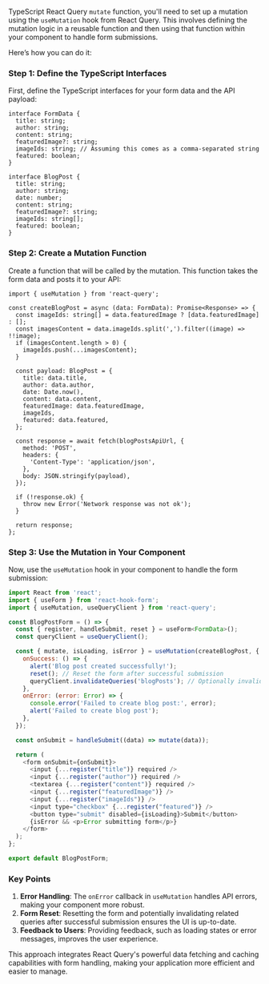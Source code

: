 TypeScript React Query `mutate` function, you'll need to set up a mutation using the `useMutation` hook from React Query. This involves defining the mutation logic in a reusable function and then using that function within your component to handle form submissions.

Here’s how you can do it:

### Step 1: Define the TypeScript Interfaces

First, define the TypeScript interfaces for your form data and the API payload:

```tsx
interface FormData {
  title: string;
  author: string;
  content: string;
  featuredImage?: string;
  imageIds: string; // Assuming this comes as a comma-separated string
  featured: boolean;
}

interface BlogPost {
  title: string;
  author: string;
  date: number;
  content: string;
  featuredImage?: string;
  imageIds: string[];
  featured: boolean;
}

```
### Step 2: Create a Mutation Function

Create a function that will be called by the mutation. This function takes the form data and posts it to your API:

```tsx
import { useMutation } from 'react-query';

const createBlogPost = async (data: FormData): Promise<Response> => {
  const imageIds: string[] = data.featuredImage ? [data.featuredImage] : [];
  const imagesContent = data.imageIds.split(',').filter((image) => !!image);
  if (imagesContent.length > 0) {
    imageIds.push(...imagesContent);
  }

  const payload: BlogPost = {
    title: data.title,
    author: data.author,
    date: Date.now(),
    content: data.content,
    featuredImage: data.featuredImage,
    imageIds,
    featured: data.featured,
  };

  const response = await fetch(blogPostsApiUrl, {
    method: 'POST',
    headers: {
      'Content-Type': 'application/json',
    },
    body: JSON.stringify(payload),
  });

  if (!response.ok) {
    throw new Error('Network response was not ok');
  }

  return response;
};

```
### Step 3: Use the Mutation in Your Component

Now, use the `useMutation` hook in your component to handle the form submission:

```javascript
import React from 'react';
import { useForm } from 'react-hook-form';
import { useMutation, useQueryClient } from 'react-query';

const BlogPostForm = () => {
  const { register, handleSubmit, reset } = useForm<FormData>();
  const queryClient = useQueryClient();

  const { mutate, isLoading, isError } = useMutation(createBlogPost, {
    onSuccess: () => {
      alert('Blog post created successfully!');
      reset(); // Reset the form after successful submission
      queryClient.invalidateQueries('blogPosts'); // Optionally invalidate queries to refetch blog posts
    },
    onError: (error: Error) => {
      console.error('Failed to create blog post:', error);
      alert('Failed to create blog post');
    },
  });

  const onSubmit = handleSubmit((data) => mutate(data));

  return (
    <form onSubmit={onSubmit}>
      <input {...register("title")} required />
      <input {...register("author")} required />
      <textarea {...register("content")} required />
      <input {...register("featuredImage")} />
      <input {...register("imageIds")} />
      <input type="checkbox" {...register("featured")} />
      <button type="submit" disabled={isLoading}>Submit</button>
      {isError && <p>Error submitting form</p>}
    </form>
  );
};

export default BlogPostForm;

```
### Key Points

1. **Error Handling**: The `onError` callback in `useMutation` handles API errors, making your component more robust.
2. **Form Reset**: Resetting the form and potentially invalidating related queries after successful submission ensures the UI is up-to-date.
3. **Feedback to Users**: Providing feedback, such as loading states or error messages, improves the user experience.

This approach integrates React Query's powerful data fetching and caching capabilities with form handling, making your application more efficient and easier to manage.